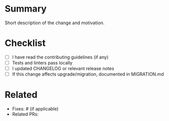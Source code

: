# Summary

Short description of the change and motivation.

# Checklist
- [ ] I have read the contributing guidelines (if any)
- [ ] Tests and linters pass locally
- [ ] I updated CHANGELOG or relevant release notes
- [ ] If this change affects upgrade/migration, documented in MIGRATION.md

# Related
- Fixes: # (if applicable)
- Related PRs:
